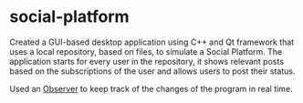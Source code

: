 # social-platform
Created a GUI-based desktop application using C++ and Qt framework that uses a local repository, based on files, to simulate a Social Platform.
The application starts for every user in the repository, it shows relevant posts based on the subscriptions of the user and allows users to post their status.

Used an [Observer](https://en.wikipedia.org/wiki/Observer_pattern) to keep track of the changes of the program in real time.
